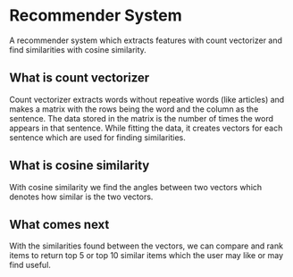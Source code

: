 # Recommender System

A recommender system which extracts features with count vectorizer and find similarities with cosine similarity.

## What is count vectorizer

Count vectorizer extracts words without repeative words (like articles) and makes a matrix with the rows being the word and the column as the sentence. The data stored in the matrix is the number of times the word appears in that sentence. While fitting the data, it creates vectors for each sentence which are used for finding similarities.

## What is cosine similarity

With cosine similarity we find the angles between two vectors which denotes how similar is the two vectors.

## What comes next

With the similarities found between the vectors, we can compare and rank items to return top 5 or top 10 similar items which the user may like or may find useful.
